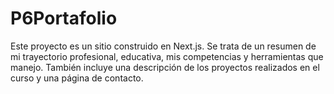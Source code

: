 # P6Portafolio
Este proyecto es un sitio construido en Next.js. Se trata de un resumen de mi trayectorio profesional, educativa, mis competencias y herramientas que manejo.
También incluye una descripción de los proyectos realizados en el curso y una página de contacto.

